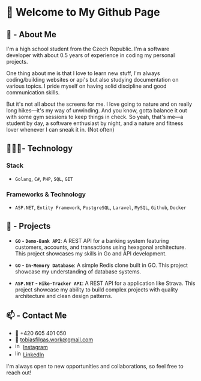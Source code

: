# 👋 Welcome to My Github Page

## 👀 - About Me

I'm a high school student from the Czech Republic. I'm a software developer with about 0.5 years of experience in coding my personal projects.

One thing about me is that I love to learn new stuff, I'm always coding/building websites or api's but also studying documentation on various topics. I pride myself on having solid discipline and good communication skills.

But it's not all about the screens for me. I love going to nature and on really long hikes—it's my way of unwinding. And you know, gotta balance it out with some gym sessions to keep things in check. So yeah, that's me—a student by day, a software enthusiast by night, and a nature and fitness lover whenever I can sneak it in. (Not often)

## 👨🏽‍💻- Technology

### **Stack**

- `Golang`, `C#`, `PHP`, `SQL`, `GIT`

### **Frameworks & Technology**

- `ASP.NET`, `Entity Framework`, `PostgreSQL`, `Laravel`, `MySQL`, `Github`, `Docker`

## 📐 - Projects

- **`GO` - `Demo-Bank API`**: A REST API for a banking system featuring customers, accounts, and transactions using hexagonal architecture. This project showcases my skills in Go and API development.
- **`GO` - `In-Memory Database`**: A simple Redis clone built in GO. This project showcase my understanding of database systems.

- **`ASP.NET` - `Hike-Tracker API`**: A REST API for a application like Strava. This project showcase my ability to build complex projects with quality architecture and clean design patterns.

## 📫 - Contact Me

- 📱 +420 605 401 050
- 📧 [tobiasfilgas.work@gmail.com](mailto:tobiasfilgas.work@gmail.com)
- <img src="https://upload.wikimedia.org/wikipedia/commons/thumb/9/95/Instagram_logo_2022.svg/1200px-Instagram_logo_2022.svg.png" alt="instagram" width="17"/> [Instagram](https://www.instagram.com/deadtobi999/)
- <img src="https://store-images.s-microsoft.com/image/apps.31120.9007199266245564.44dc7699-748d-4c34-ba5e-d04eb48f7960.bc4172bd-63f0-455a-9acd-5457f44e4473" alt="linkedin" width="17"> [LinkedIn](https://www.linkedin.com/in/tobiasfilgas/)

I'm always open to new opportunities and collaborations, so feel free to reach out!
